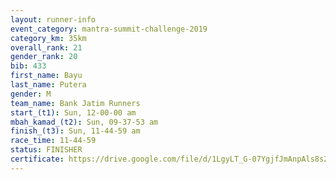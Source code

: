 ```yaml
---
layout: runner-info 
event_category: mantra-summit-challenge-2019 
category_km: 35km 
overall_rank: 21
gender_rank: 20
bib: 433
first_name: Bayu
last_name: Putera
gender: M
team_name: Bank Jatim Runners
start_(t1): Sun, 12-00-00 am
mbah_kamad_(t2): Sun, 09-37-53 am
finish_(t3): Sun, 11-44-59 am
race_time: 11-44-59
status: FINISHER
certificate: https://drive.google.com/file/d/1LgyLT_G-07YgjfJmAnpAls8s2wF7W0PO/view?usp=sharing
---
```


